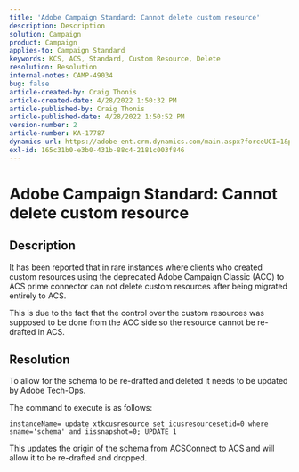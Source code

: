 ```yaml
---
title: 'Adobe Campaign Standard: Cannot delete custom resource'
description: Description
solution: Campaign
product: Campaign
applies-to: Campaign Standard
keywords: KCS, ACS, Standard, Custom Resource, Delete
resolution: Resolution
internal-notes: CAMP-49034
bug: false
article-created-by: Craig Thonis
article-created-date: 4/28/2022 1:50:32 PM
article-published-by: Craig Thonis
article-published-date: 4/28/2022 1:50:52 PM
version-number: 2
article-number: KA-17787
dynamics-url: https://adobe-ent.crm.dynamics.com/main.aspx?forceUCI=1&pagetype=entityrecord&etn=knowledgearticle&id=2fd7af29-fac6-ec11-a7b6-0022480a10ee
exl-id: 165c31b0-e3b0-431b-88c4-2181c003f846
---
```

# Adobe Campaign Standard: Cannot delete custom resource

## Description


It has been reported that in rare instances where clients who created custom resources using the deprecated Adobe Campaign Classic (ACC) to ACS prime connector can not delete custom resources after being migrated entirely to ACS.

This is due to the fact that the control over the custom resources was supposed to be done from the ACC side so the resource cannot be re-drafted in ACS.


## Resolution


To allow for the schema to be re-drafted and deleted it needs to be updated by Adobe Tech-Ops.

The command to execute is as follows:

`instanceName= update xtkcusresource set icusresourcesetid=0 where sname='schema' and iissnapshot=0; UPDATE 1`

This updates the origin of the schema from ACSConnect to ACS and will allow it to be re-drafted and dropped.
